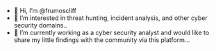 - 👋 Hi, I’m @frumoscliff
- 👀 I’m interested in threat hunting, incident analysis, and other cyber security domains..
- 🌱 I’m currently working as a cyber security analyst and would like to share my little findings with the community via this platform...

<!---
frumoscliff/frumoscliff is a ✨ special ✨ repository because its `README.md` (this file) appears on your GitHub profile.
You can click the Preview link to take a look at your changes.
--->

